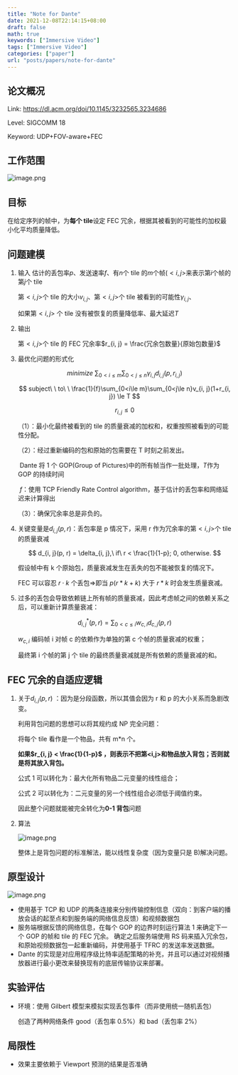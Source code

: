 ```yaml
---
title: "Note for Dante"
date: 2021-12-08T22:14:15+08:00
draft: false
math: true
keywords: ["Immersive Video"]
tags: ["Immersive Video"]
categories: ["paper"]
url: "posts/papers/note-for-dante"
---
```


## 论文概况

Link: https://dl.acm.org/doi/10.1145/3232565.3234686

Level: SIGCOMM 18

Keyword: UDP+FOV-aware+FEC

<!--more-->

## 工作范围

![image.png](https://s2.loli.net/2021/12/08/ZL9TOrxlYV3spiq.png)

## 目标

在给定序列的帧中，为**每个 tile**设定 FEC 冗余，根据其被看到的可能性的加权最小化平均质量降低。

## 问题建模

1. 输入
   估计的丢包率$p$、发送速率$f$、有$n$个 tile 的$m$个帧($<i, j>$来表示第$i$个帧的第$j$个 tile

   第$<i, j>$个 tile 的大小$v_{i, j}$、第$<i, j>$个 tile 被看到的可能性$\gamma_{i, j}$、

   如果第$<i, j>$ 个 tile 没有被恢复的质量降低率、最大延迟$T$

2. 输出

   第$<i, j>$个 tile 的 FEC 冗余率$r_{i, j} = \frac{冗余包数量}{原始包数量}$

3. 最优化问题的形式化

   $$
   minimize\  \sum_{0<i\le m}\sum_{0<j\le n} \gamma_{i, j}d_{i, j}(p, r_{i, j})
   $$

   $$
   subject\ \ to\ \  \frac{1}{f}\sum_{0<i\le m}\sum_{0<j\le n}v_{i, j}(1+r_{i, j}) \le T
   $$

   $$
   r_{i, j} \le 0
   $$

   （1）：最小化最终被看到的 tile 的质量衰减的加权和，权重按照被看到的可能性分配。

   （2）：经过重新编码的包和原始的包需要在 T 时刻之前发出。

   ​ Dante 将 1 个 GOP(Group of Pictures)中的所有帧当作一批处理，$T$作为 GOP 的持续时间

   ​ $f$：使用 TCP Friendly Rate Control algorithm，基于估计的丢包率和网络延迟来计算得出

   （3）：确保冗余率总是非负的。

4. 关键变量是$d_{i, j}(p, r)$：丢包率是 p 情况下，采用 r 作为冗余率的第$<i, j>$个 tile 的质量衰减

   $$
   d_{i, j}(p, r) = \delta_{i, j},\ if\ r < \frac{1}{1-p}; 0, otherwise.
   $$

   假设帧中有 k 个原始包，质量衰减发生在丢失的包不能被恢复的情况下。

   FEC 可以容忍 $r \cdot k$ 个丢包=>即当 $p(r*k+k)$ 大于 $r*k$ 时会发生质量衰减。

5. 过多的丢包会导致依赖链上所有帧的质量衰减，因此考虑帧之间的依赖关系之后，可以重新计算质量衰减：

   $$
   d^{*}_{i, j}(p, r) = \sum_{0<c\le i}w_{c, i}d_{c, j}(p, r)
   $$

   $w_{c, i}$ 编码帧 i 对帧 c 的依赖作为单独的第 c 个帧的质量衰减的权重；

   最终第 i 个帧的第 j 个 tile 的最终质量衰减就是所有依赖的质量衰减的和。

## FEC 冗余的自适应逻辑

1. 关于$d_{i, j}(p, r)$ ：因为是分段函数，所以其值会因为 r 和 p 的大小关系而急剧改变。

   利用背包问题的思想可以将其规约成 NP 完全问题：

   将每个 tile 看作是一个物品，共有 m\*n 个。

   **如果$r_{i, j} < \frac{1}{1-p}$ ，则表示不把第<i,j>和物品放入背包；否则就是将其放入背包。**

   公式 1 可以转化为：最大化所有物品二元变量的线性组合；

   公式 2 可以转化为：二元变量的另一个线性组合必须低于阈值约束。

   因此整个问题就能被完全转化为**0-1 背包**问题

2. 算法

   ![image.png](https://s2.loli.net/2021/12/08/BaJvpEsklMQ5XPF.png)

   整体上是背包问题的标准解法，能以线性复杂度（因为变量只是 B)解决问题。

## 原型设计

![image.png](https://s2.loli.net/2021/12/08/z49bHnQDrfVsNCR.png)

- 使用基于 TCP 和 UDP 的两条连接来分别传输控制信息（双向：到客户端的播放会话的起至点和到服务端的网络信息反馈）和视频数据包
- 服务端根据反馈的网络信息，在每个 GOP 的边界时刻运行算法 1 来确定下一个 GOP 的帧和 tile 的 FEC 冗余。
  确定之后服务端使用 RS 码来插入冗余包，和原始视频数据包一起重新编码，并使用基于 TFRC 的发送率发送数据。
- Dante 的实现是对应用程序级比特率适配策略的补充，并且可以通过对视频播放器进行最小更改来替换现有的底层传输协议来部署。

## 实验评估

- 环境：使用 Gilbert 模型来模拟实现丢包事件（而非使用统一随机丢包）

  创造了两种网络条件 good（丢包率 0.5%）和 bad（丢包率 2%）

## 局限性

- 效果主要依赖于 Viewport 预测的结果是否准确
